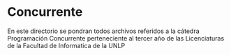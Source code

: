 # Concurrente

En este directorio se pondran todos archivos referidos a la cátedra Programación
Concurrente perteneciente al tercer año de las Licenciaturas de la Facultad de
Informatica de la UNLP
